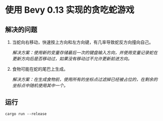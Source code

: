 # 使用 Bevy 0.13 实现的贪吃蛇游戏

## 解决的问题

1. 当蛇向右移动，快速按上方向和左方向键，有几率导致蛇反方向撞向自己。

   _解决方案：使用新的变量存储最后一次的键盘输入方向，并使用变量记录蛇在更新方向后是否移动过，如果没有移动过不允许更新前进方向。_

2. 食物可能在蛇的尾巴上生成。

   _解决方案：在生成食物前，使用所有的坐标点过滤掉已经被占位的，在剩余的坐标点中随机使用其中一个。_

## 运行

```shell
cargo run --release
```
